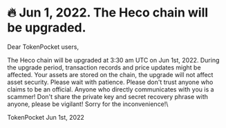 # 🔥 Jun 1, 2022. The Heco chain will be upgraded.

Dear TokenPocket users,



The Heco chain will be upgraded at 3:30 am UTC on Jun 1st, 2022. During the upgrade period, transaction records and price updates might be affected. Your assets are stored on the chain, the upgrade will not affect asset security. Please wait with patience. Please don't trust anyone who claims to be an official. Anyone who directly communicates with you is a scammer! Don't share the private key and secret recovery phrase with anyone, please be vigilant! Sorry for the inconvenience!\


TokenPocket Jun 1st, 2022
